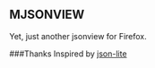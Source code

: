 MJSONVIEW
---

Yet, just another jsonview for Firefox.


###Thanks
Inspired by [json-lite](https://github.com/MFirefoxs/json-lite)

